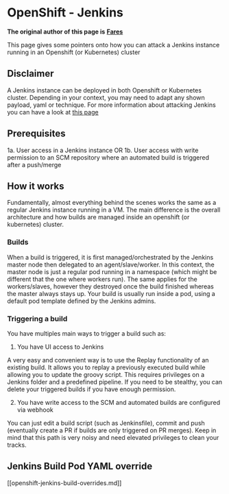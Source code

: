 # OpenShift - Jenkins

**The original author of this page is** [**Fares**](https://www.linkedin.com/in/fares-siala/)

This page gives some pointers onto how you can attack a Jenkins instance running in an Openshift (or Kubernetes) cluster

## Disclaimer

A Jenkins instance can be deployed in both Openshift or Kubernetes cluster. Depending in your context, you may need to adapt any shown payload, yaml or technique. For more information about attacking Jenkins you can have a look at [this page](../../../pentesting-ci-cd/jenkins-security/index.html)

## Prerequisites

1a. User access in a Jenkins instance OR 1b. User access with write permission to an SCM repository where an automated build is triggered after a push/merge

## How it works

Fundamentally, almost everything behind the scenes works the same as a regular Jenkins instance running in a VM. The main difference is the overall architecture and how builds are managed inside an openshift (or kubernetes) cluster.

### Builds

When a build is triggered, it is first managed/orchestrated by the Jenkins master node then delegated to an agent/slave/worker. In this context, the master node is just a regular pod running in a namespace (which might be different that the one where workers run). The same applies for the workers/slaves, however they destroyed once the build finished whereas the master always stays up. Your build is usually run inside a pod, using a default pod template defined by the Jenkins admins.

### Triggering a build

You have multiples main ways to trigger a build such as:

1. You have UI access to Jenkins

A very easy and convenient way is to use the Replay functionality of an existing build. It allows you to replay a previously executed build while allowing you to update the groovy script. This requires privileges on a Jenkins folder and a predefined pipeline. If you need to be stealthy, you can delete your triggered builds if you have enough permission.

2. You have write access to the SCM and automated builds are configured via webhook

You can just edit a build script (such as Jenkinsfile), commit and push (eventually create a PR if builds are only triggered on PR merges). Keep in mind that this path is very noisy and need elevated privileges to clean your tracks.

## Jenkins Build Pod YAML override

[[openshift-jenkins-build-overrides.md]]

